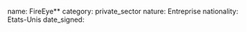 name: FireEye**
category: private_sector
nature:  Entreprise
nationality: Etats-Unis
date_signed:
    